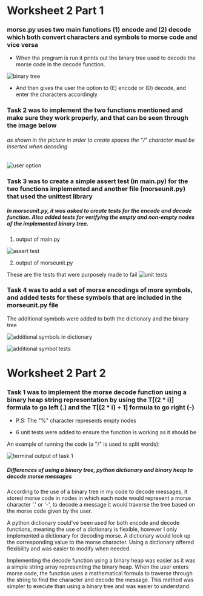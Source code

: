 # Worksheet 2 Part 1


### morse.py uses two main functions (1) encode and (2) decode which both convert characters and symbols to morse code and vice versa

* When the program is run it prints out the binary tree used to decode the morse code in the decode function.

![binary tree](./binary-tree.png)

* And then gives the user the option to (E) encode or (D) decode, and enter the characters accordingly 



### Task 2 was to implement the two functions mentioned and make sure they work properly, and that can be seen through the image below

###### as shown in the picture in order to create spaces the "/" character must be inserted when decoding
![user option](./terminal-output.png)



### Task 3 was to create a simple assert test (in main.py) for the two functions implemented and another file (morseunit.py) that used the unittest library


##### In morseunit.py, it was asked to create tests for the encode and decode function. Also added tests for verifying the empty and non-empty nodes of the implemented binary tree.

1. output of main.py

![assert test](./assert-test.png)

2. output of morseunit.py

These are the tests that were purposely made to fail
![unit tests](./unit-test.png)



### Task 4 was to add a set of morse encodings of more symbols, and added tests for these symbols that are included in the morseunit.py file

The additional symbols were added to both the dictionary and the binary tree

![additional symbols in dictionary](./additional-symbols.png)

![additional symbol tests](./additional-symbols-test.png)

# Worksheet 2 Part 2

### Task 1 was to implement the morse decode function using a binary heap string representation by using the T[(2 * i)] formula to go left (.) and the T[(2 * i) + 1] formula to go right (-)

* P.S: The "%" character represents empty nodes

* 6 unit tests were added to ensure the function is working as it should be

An example of running the code (a "/" is used to split words):


![terminal output of task 1](./terminal-output2.png)

##### Differences of using a binary tree, python dictionary and binary heap to decode morse messages

According to the use of a binary tree in my code to decode messages, it stored morse code in nodes in which each node would represent a morse character '.' or '-', to decode a message it would traverse the tree based on the morse code given by the user. 

A python dictionary could've been used for both encode and decode functions, meaning the use of a dictionary is flexible, however I only implemented a dictionary for decoding morse. A dictionary would look up the corresponding value to the morse character. Using a dictionary offered flexibility and was easier to modify when needed.

Implementing the decode function using a binary heap was easier as it was a simple string array representing the binary heap. When the user enters morse code, the function uses a mathematical formula to traverse through the string to find the character and decode the message. This method was simpler to execute than using a binary tree and was easier to understand.

